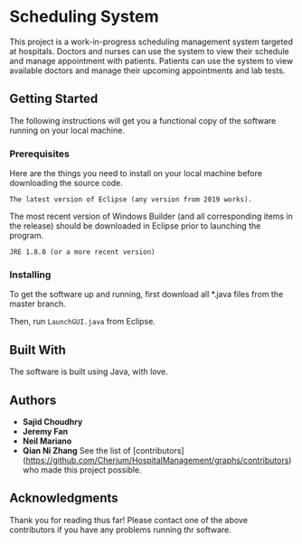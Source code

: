 # Scheduling System

This project is a work-in-progress scheduling management system targeted at hospitals. Doctors and nurses can use the system to view their schedule and manage appointment with patients. Patients can use the system to view available doctors and manage their upcoming appointments and lab tests. 

## Getting Started

The following instructions will get you a functional copy of the software running on your local machine. 

### Prerequisites

Here are the things you need to install on your local machine before downloading the source code. 

```
The latest version of Eclipse (any version from 2019 works).
```

The most recent version of Windows Builder (and all corresponding items in the release) should be downloaded in Eclipse prior to launching the program.

```
JRE 1.8.0 (or a more recent version)
```

### Installing

To get the software up and running, first download all *.java files from the master branch. 

Then, run `LaunchGUI.java` from Eclipse. 

## Built With

The software is built using Java, with love. 

## Authors
* **Sajid Choudhry**
* **Jeremy Fan**
* **Neil Mariano**
* **Qian Ni Zhang**
See the list of [contributors] (https://github.com/Cherium/HospitalManagement/graphs/contributors) who made this project possible.

## Acknowledgments

Thank you for reading thus far! Please contact one of the above contributors if you have any problems running thr software.